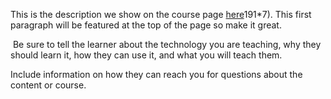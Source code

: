 This is the description we show on the course page [here](https://lab.github.com/j4x0r/asdfa..aaa:)191*7). This first paragraph will be featured at the top of the page so make it great.
​

​
Be sure to tell the learner about the technology you are teaching, why they should learn it, how they can use it, and what you will teach them.
​


Include information on how they can reach you for questions about the content or course. 